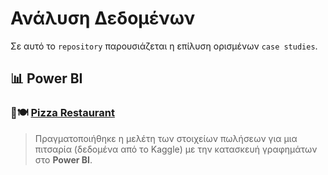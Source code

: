 # Ανάλυση Δεδομένων

Σε αυτό το `repository` παρουσιάζεται η επίλυση ορισμένων `case studies`.



## :bar_chart: Power BI

### 🍕🍽️ [Pizza Restaurant](https://github.com/michailprev/Data-Analysis/tree/main/Power%20BI%20-%20Pizza%20Restaurant)

> Πραγματοποιήθηκε η μελέτη των στοιχείων πωλήσεων για μια πιτσαρία (δεδομένα από το Kaggle) με την κατασκευή γραφημάτων στο **Power BI**.

